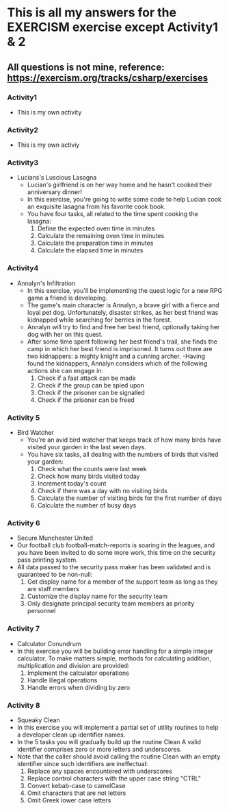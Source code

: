 # This is all my answers for the EXERCISM exercise except Activity1 & 2
## All questions is not mine, reference: https://exercism.org/tracks/csharp/exercises

### Activity1
- This is my own activity

### Activity2
- This is my own activiy

### Activity3
- Lucians's Luscious Lasagna
    - Lucian's girlfriend is on her way home and he hasn't cooked their anniversary dinner!
    - In this exercise, you're going to write some code to help Lucian cook an exquisite lasagna from his favorite cook book.
    - You have four tasks, all related to the time spent cooking the lasagna:
        1. Define the expected oven time in minutes
        2. Calculate the remaining oven time in minutes
        3. Calculate the preparation time in minutes
        4. Calculate the elapsed time in minutes

### Activity4
- Annalyn's Infiltration
    - In this exercise, you'll be implementing the quest logic for a new RPG game a friend is developing.
    - The game's main character is Annalyn, a brave girl with a fierce and loyal pet dog. Unfortunately, disaster strikes, as her best friend was kidnapped while searching for berries in the forest.
    - Annalyn will try to find and free her best friend, optionally taking her dog with her on this quest. 
    - After some time spent following her best friend's trail, she finds the camp in which her best friend is imprisoned. It turns out there are two kidnappers: a mighty knight and a cunning archer.
    -Having found the kidnappers, Annalyn considers which of the following actions she can engage in:
        1. Check if a fast attack can be made
        2. Check if the group can be spied upon
        3. Check if the prisoner can be signalled
        4. Check if the prisoner can be freed

### Activity 5
- Bird Watcher
    - You're an avid bird watcher that keeps track of how many birds have visited your garden in the last seven days.
    - You have six tasks, all dealing with the numbers of birds that visited your garden:
        1. Check what the counts were last week
        2. Check how many birds visited today
        3. Increment today's count
        4. Check if there was a day with no visiting birds
        5. Calculate the number of visiting birds for the first number of days
        6. Calculate the number of busy days

### Activity 6
- Secure Munchester United
 - Our football club football-match-reports is soaring in the leagues, and you have been invited to do some more work, this time on the security pass printing system.
 - All data passed to the security pass maker has been validated and is guaranteed to be non-null:
    1. Get display name for a member of the support team as long as they are staff members
    2. Customize the display name for the security team
    3. Only designate principal security team members as priority personnel

### Activity 7
- Calculator Conundrum
 - In this exercise you will be building error handling for a simple integer calculator. To make matters simple, methods for calculating addition, multiplication and division are provided:
    1. Implement the calculator operations
    2. Handle illegal operations
    3. Handle errors when dividing by zero

### Activity 8
- Squeaky Clean
 - In this exercise you will implement a partial set of utility routines to help a developer clean up identifier names.
 - In the 5 tasks you will gradually build up the routine Clean A valid identifier comprises zero or more letters and underscores.
 - Note that the caller should avoid calling the routine Clean with an empty identifier since such identifiers are ineffectual:
    1. Replace any spaces encountered with underscores
    2. Replace control characters with the upper case string "CTRL"
    3. Convert kebab-case to camelCase
    4. Omit characters that are not letters
    5. Omit Greek lower case letters